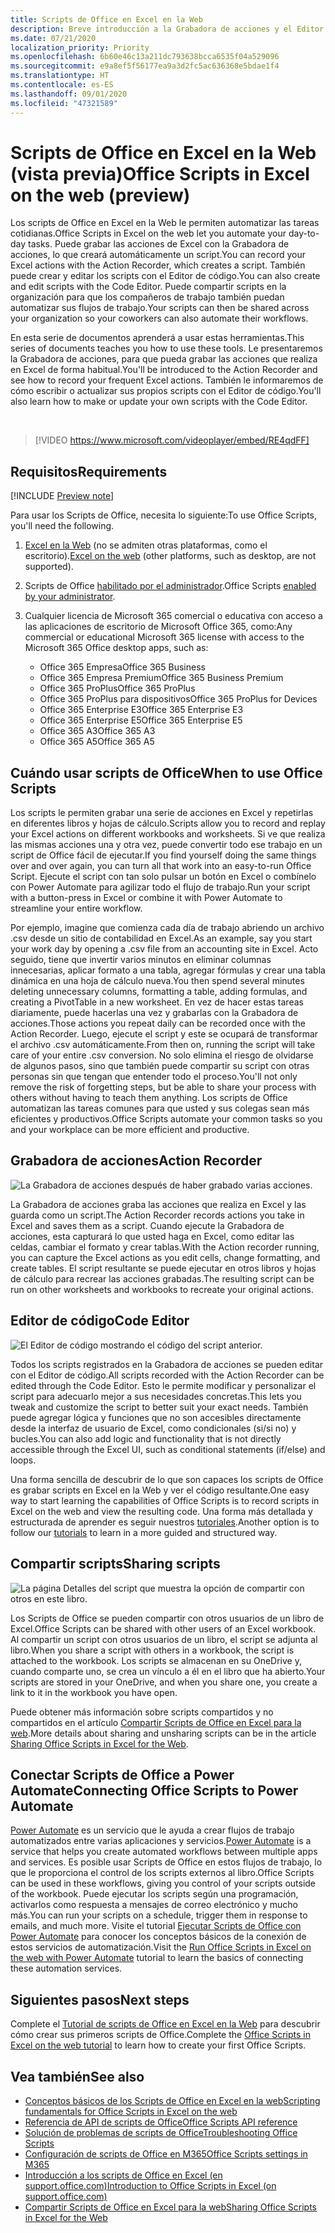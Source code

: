 ```yaml
---
title: Scripts de Office en Excel en la Web
description: Breve introducción a la Grabadora de acciones y el Editor de código para scripts de Office.
ms.date: 07/21/2020
localization_priority: Priority
ms.openlocfilehash: 6b60e46c13a211dc793638bcca6535f04a529096
ms.sourcegitcommit: e9a8ef5f56177ea9a3d2fc5ac636368e5bdae1f4
ms.translationtype: HT
ms.contentlocale: es-ES
ms.lasthandoff: 09/01/2020
ms.locfileid: "47321589"
---
```

# <a name="office-scripts-in-excel-on-the-web-preview"></a><span data-ttu-id="261b9-103">Scripts de Office en Excel en la Web (vista previa)</span><span class="sxs-lookup"><span data-stu-id="261b9-103">Office Scripts in Excel on the web (preview)</span></span>

<span data-ttu-id="261b9-104">Los scripts de Office en Excel en la Web le permiten automatizar las tareas cotidianas.</span><span class="sxs-lookup"><span data-stu-id="261b9-104">Office Scripts in Excel on the web let you automate your day-to-day tasks.</span></span> <span data-ttu-id="261b9-105">Puede grabar las acciones de Excel con la Grabadora de acciones, lo que creará automáticamente un script.</span><span class="sxs-lookup"><span data-stu-id="261b9-105">You can record your Excel actions with the Action Recorder, which creates a script.</span></span> <span data-ttu-id="261b9-106">También puede crear y editar los scripts con el Editor de código.</span><span class="sxs-lookup"><span data-stu-id="261b9-106">You can also create and edit scripts with the Code Editor.</span></span> <span data-ttu-id="261b9-107">Puede compartir scripts en la organización para que los compañeros de trabajo también puedan automatizar sus flujos de trabajo.</span><span class="sxs-lookup"><span data-stu-id="261b9-107">Your scripts can then be shared across your organization so your coworkers can also automate their workflows.</span></span>

<span data-ttu-id="261b9-108">En esta serie de documentos aprenderá a usar estas herramientas.</span><span class="sxs-lookup"><span data-stu-id="261b9-108">This series of documents teaches you how to use these tools.</span></span> <span data-ttu-id="261b9-109">Le presentaremos la Grabadora de acciones, para que pueda grabar las acciones que realiza en Excel de forma habitual.</span><span class="sxs-lookup"><span data-stu-id="261b9-109">You'll be introduced to the Action Recorder and see how to record your frequent Excel actions.</span></span> <span data-ttu-id="261b9-110">También le informaremos de cómo escribir o actualizar sus propios scripts con el Editor de código.</span><span class="sxs-lookup"><span data-stu-id="261b9-110">You'll also learn how to make or update your own scripts with the Code Editor.</span></span>

<br>

> [!VIDEO https://www.microsoft.com/videoplayer/embed/RE4qdFF]

## <a name="requirements"></a><span data-ttu-id="261b9-111">Requisitos</span><span class="sxs-lookup"><span data-stu-id="261b9-111">Requirements</span></span>

[!INCLUDE [Preview note](../includes/preview-note.md)]

<span data-ttu-id="261b9-112">Para usar los Scripts de Office, necesita lo siguiente:</span><span class="sxs-lookup"><span data-stu-id="261b9-112">To use Office Scripts, you'll need the following.</span></span>

1. <span data-ttu-id="261b9-113">[Excel en la Web](https://www.office.com/launch/excel) (no se admiten otras plataformas, como el escritorio).</span><span class="sxs-lookup"><span data-stu-id="261b9-113">[Excel on the web](https://www.office.com/launch/excel) (other platforms, such as desktop, are not supported).</span></span>
1. <span data-ttu-id="261b9-114">Scripts de Office [habilitado por el administrador](/microsoft-365/admin/manage/manage-office-scripts-settings).</span><span class="sxs-lookup"><span data-stu-id="261b9-114">Office Scripts [enabled by your administrator](/microsoft-365/admin/manage/manage-office-scripts-settings).</span></span>
1. <span data-ttu-id="261b9-115">Cualquier licencia de Microsoft 365 comercial o educativa con acceso a las aplicaciones de escritorio de Microsoft Office 365, como:</span><span class="sxs-lookup"><span data-stu-id="261b9-115">Any commercial or educational Microsoft 365 license with access to the Microsoft 365 Office desktop apps, such as:</span></span>

    - <span data-ttu-id="261b9-116">Office 365 Empresa</span><span class="sxs-lookup"><span data-stu-id="261b9-116">Office 365 Business</span></span>
    - <span data-ttu-id="261b9-117">Office 365 Empresa Premium</span><span class="sxs-lookup"><span data-stu-id="261b9-117">Office 365 Business Premium</span></span>
    - <span data-ttu-id="261b9-118">Office 365 ProPlus</span><span class="sxs-lookup"><span data-stu-id="261b9-118">Office 365 ProPlus</span></span>
    - <span data-ttu-id="261b9-119">Office 365 ProPlus para dispositivos</span><span class="sxs-lookup"><span data-stu-id="261b9-119">Office 365 ProPlus for Devices</span></span>
    - <span data-ttu-id="261b9-120">Office 365 Enterprise E3</span><span class="sxs-lookup"><span data-stu-id="261b9-120">Office 365 Enterprise E3</span></span>
    - <span data-ttu-id="261b9-121">Office 365 Enterprise E5</span><span class="sxs-lookup"><span data-stu-id="261b9-121">Office 365 Enterprise E5</span></span>
    - <span data-ttu-id="261b9-122">Office 365 A3</span><span class="sxs-lookup"><span data-stu-id="261b9-122">Office 365 A3</span></span>
    - <span data-ttu-id="261b9-123">Office 365 A5</span><span class="sxs-lookup"><span data-stu-id="261b9-123">Office 365 A5</span></span>

## <a name="when-to-use-office-scripts"></a><span data-ttu-id="261b9-124">Cuándo usar scripts de Office</span><span class="sxs-lookup"><span data-stu-id="261b9-124">When to use Office Scripts</span></span>

<span data-ttu-id="261b9-125">Los scripts le permiten grabar una serie de acciones en Excel y repetirlas en diferentes libros y hojas de cálculo.</span><span class="sxs-lookup"><span data-stu-id="261b9-125">Scripts allow you to record and replay your Excel actions on different workbooks and worksheets.</span></span> <span data-ttu-id="261b9-126">Si ve que realiza las mismas acciones una y otra vez, puede convertir todo ese trabajo en un script de Office fácil de ejecutar.</span><span class="sxs-lookup"><span data-stu-id="261b9-126">If you find yourself doing the same things over and over again, you can turn all that work into an easy-to-run Office Script.</span></span> <span data-ttu-id="261b9-127">Ejecute el script con tan solo pulsar un botón en Excel o combínelo con Power Automate para agilizar todo el flujo de trabajo.</span><span class="sxs-lookup"><span data-stu-id="261b9-127">Run your script with a button-press in Excel or combine it with Power Automate to streamline your entire workflow.</span></span>

<span data-ttu-id="261b9-128">Por ejemplo, imagine que comienza cada día de trabajo abriendo un archivo .csv desde un sitio de contabilidad en Excel.</span><span class="sxs-lookup"><span data-stu-id="261b9-128">As an example, say you start your work day by opening a .csv file from an accounting site in Excel.</span></span> <span data-ttu-id="261b9-129">Acto seguido, tiene que invertir varios minutos en eliminar columnas innecesarias, aplicar formato a una tabla, agregar fórmulas y crear una tabla dinámica en una hoja de cálculo nueva.</span><span class="sxs-lookup"><span data-stu-id="261b9-129">You then spend several minutes deleting unnecessary columns, formatting a table, adding formulas, and creating a PivotTable in a new worksheet.</span></span> <span data-ttu-id="261b9-130">En vez de hacer estas tareas diariamente, puede hacerlas una vez y grabarlas con la Grabadora de acciones.</span><span class="sxs-lookup"><span data-stu-id="261b9-130">Those actions you repeat daily can be recorded once with the Action Recorder.</span></span> <span data-ttu-id="261b9-131">Luego, ejecute el script y este se ocupará de transformar el archivo .csv automáticamente.</span><span class="sxs-lookup"><span data-stu-id="261b9-131">From then on, running the script will take care of your entire .csv conversion.</span></span> <span data-ttu-id="261b9-132">No solo elimina el riesgo de olvidarse de algunos pasos, sino que también puede compartir su script con otras personas sin que tengan que entender todo el proceso.</span><span class="sxs-lookup"><span data-stu-id="261b9-132">You'll not only remove the risk of forgetting steps, but be able to share your process with others without having to teach them anything.</span></span> <span data-ttu-id="261b9-133">Los scripts de Office automatizan las tareas comunes para que usted y sus colegas sean más eficientes y productivos.</span><span class="sxs-lookup"><span data-stu-id="261b9-133">Office Scripts automate your common tasks so you and your workplace can be more efficient and productive.</span></span>

## <a name="action-recorder"></a><span data-ttu-id="261b9-134">Grabadora de acciones</span><span class="sxs-lookup"><span data-stu-id="261b9-134">Action Recorder</span></span>

![La Grabadora de acciones después de haber grabado varias acciones.](../images/action-recorder-intro.png)

<span data-ttu-id="261b9-136">La Grabadora de acciones graba las acciones que realiza en Excel y las guarda como un script.</span><span class="sxs-lookup"><span data-stu-id="261b9-136">The Action Recorder records actions you take in Excel and saves them as a script.</span></span> <span data-ttu-id="261b9-137">Cuando ejecute la Grabadora de acciones, esta capturará lo que usted haga en Excel, como editar las celdas, cambiar el formato y crear tablas.</span><span class="sxs-lookup"><span data-stu-id="261b9-137">With the Action recorder running, you can capture the Excel actions as you edit cells, change formatting, and create tables.</span></span> <span data-ttu-id="261b9-138">El script resultante se puede ejecutar en otros libros y hojas de cálculo para recrear las acciones grabadas.</span><span class="sxs-lookup"><span data-stu-id="261b9-138">The resulting script can be run on other worksheets and workbooks to recreate your original actions.</span></span>

## <a name="code-editor"></a><span data-ttu-id="261b9-139">Editor de código</span><span class="sxs-lookup"><span data-stu-id="261b9-139">Code Editor</span></span>

![El Editor de código mostrando el código del script anterior.](../images/code-editor-intro.png)

<span data-ttu-id="261b9-141">Todos los scripts registrados en la Grabadora de acciones se pueden editar con el Editor de código.</span><span class="sxs-lookup"><span data-stu-id="261b9-141">All scripts recorded with the Action Recorder can be edited through the Code Editor.</span></span> <span data-ttu-id="261b9-142">Esto le permite modificar y personalizar el script para adecuarlo mejor a sus necesidades concretas.</span><span class="sxs-lookup"><span data-stu-id="261b9-142">This lets you tweak and customize the script to better suit your exact needs.</span></span> <span data-ttu-id="261b9-143">También puede agregar lógica y funciones que no son accesibles directamente desde la interfaz de usuario de Excel, como condicionales (si/si no) y bucles.</span><span class="sxs-lookup"><span data-stu-id="261b9-143">You can also add logic and functionality that is not directly accessible through the Excel UI, such as conditional statements (if/else) and loops.</span></span>

<span data-ttu-id="261b9-144">Una forma sencilla de descubrir de lo que son capaces los scripts de Office es grabar scripts en Excel en la Web y ver el código resultante.</span><span class="sxs-lookup"><span data-stu-id="261b9-144">One easy way to start learning the capabilities of Office Scripts is to record scripts in Excel on the web and view the resulting code.</span></span> <span data-ttu-id="261b9-145">Una forma más detallada y estructurada de aprender es seguir nuestros [tutoriales](../tutorials/excel-tutorial.md).</span><span class="sxs-lookup"><span data-stu-id="261b9-145">Another option is to follow our [tutorials](../tutorials/excel-tutorial.md) to learn in a more guided and structured way.</span></span>

## <a name="sharing-scripts"></a><span data-ttu-id="261b9-146">Compartir scripts</span><span class="sxs-lookup"><span data-stu-id="261b9-146">Sharing scripts</span></span>

![La página Detalles del script que muestra la opción de compartir con otros en este libro.](../images/script-sharing.png)

<span data-ttu-id="261b9-148">Los Scripts de Office se pueden compartir con otros usuarios de un libro de Excel.</span><span class="sxs-lookup"><span data-stu-id="261b9-148">Office Scripts can be shared with other users of an Excel workbook.</span></span> <span data-ttu-id="261b9-149">Al compartir un script con otros usuarios de un libro, el script se adjunta al libro.</span><span class="sxs-lookup"><span data-stu-id="261b9-149">When you share a script with others in a workbook, the script is attached to the workbook.</span></span> <span data-ttu-id="261b9-150">Los scripts se almacenan en su OneDrive y, cuando comparte uno, se crea un vínculo a él en el libro que ha abierto.</span><span class="sxs-lookup"><span data-stu-id="261b9-150">Your scripts are stored in your OneDrive, and when you share one, you create a link to it in the workbook you have open.</span></span>

<span data-ttu-id="261b9-151">Puede obtener más información sobre scripts compartidos y no compartidos en el artículo [Compartir Scripts de Office en Excel para la web](https://support.microsoft.com/office/sharing-office-scripts-in-excel-for-the-web-226eddbc-3a44-4540-acfe-fccda3d1122b?storagetype=live&ui=en-US&rs=en-US&ad=US).</span><span class="sxs-lookup"><span data-stu-id="261b9-151">More details about sharing and unsharing scripts can be in the article [Sharing Office Scripts in Excel for the Web](https://support.microsoft.com/office/sharing-office-scripts-in-excel-for-the-web-226eddbc-3a44-4540-acfe-fccda3d1122b?storagetype=live&ui=en-US&rs=en-US&ad=US).</span></span>

## <a name="connecting-office-scripts-to-power-automate"></a><span data-ttu-id="261b9-152">Conectar Scripts de Office a Power Automate</span><span class="sxs-lookup"><span data-stu-id="261b9-152">Connecting Office Scripts to Power Automate</span></span>

<span data-ttu-id="261b9-153">[Power Automate](https://flow.microsoft.com/) es un servicio que le ayuda a crear flujos de trabajo automatizados entre varias aplicaciones y servicios.</span><span class="sxs-lookup"><span data-stu-id="261b9-153">[Power Automate](https://flow.microsoft.com/) is a service that helps you create automated workflows between multiple apps and services.</span></span> <span data-ttu-id="261b9-154">Es posible usar Scripts de Office en estos flujos de trabajo, lo que le proporciona el control de los scripts externos al libro.</span><span class="sxs-lookup"><span data-stu-id="261b9-154">Office Scripts can be used in these workflows, giving you control of your scripts outside of the workbook.</span></span> <span data-ttu-id="261b9-155">Puede ejecutar los scripts según una programación, activarlos como respuesta a mensajes de correo electrónico y mucho más.</span><span class="sxs-lookup"><span data-stu-id="261b9-155">You can run your scripts on a schedule, trigger them in response to emails, and much more.</span></span> <span data-ttu-id="261b9-156">Visite el tutorial [Ejecutar Scripts de Office con Power Automate](../tutorials/excel-power-automate-manual.md) para conocer los conceptos básicos de la conexión de estos servicios de automatización.</span><span class="sxs-lookup"><span data-stu-id="261b9-156">Visit the [Run Office Scripts in Excel on the web with Power Automate](../tutorials/excel-power-automate-manual.md) tutorial to learn the basics of connecting these automation services.</span></span>

## <a name="next-steps"></a><span data-ttu-id="261b9-157">Siguientes pasos</span><span class="sxs-lookup"><span data-stu-id="261b9-157">Next steps</span></span>

<span data-ttu-id="261b9-158">Complete el [Tutorial de scripts de Office en Excel en la Web](../tutorials/excel-tutorial.md) para descubrir cómo crear sus primeros scripts de Office.</span><span class="sxs-lookup"><span data-stu-id="261b9-158">Complete the [Office Scripts in Excel on the web tutorial](../tutorials/excel-tutorial.md) to learn how to create your first Office Scripts.</span></span>

## <a name="see-also"></a><span data-ttu-id="261b9-159">Vea también</span><span class="sxs-lookup"><span data-stu-id="261b9-159">See also</span></span>

- [<span data-ttu-id="261b9-160">Conceptos básicos de los Scripts de Office en Excel en la web</span><span class="sxs-lookup"><span data-stu-id="261b9-160">Scripting fundamentals for Office Scripts in Excel on the web</span></span>](../develop/scripting-fundamentals.md)
- [<span data-ttu-id="261b9-161">Referencia de API de scripts de Office</span><span class="sxs-lookup"><span data-stu-id="261b9-161">Office Scripts API reference</span></span>](/javascript/api/office-scripts/overview)
- [<span data-ttu-id="261b9-162">Solución de problemas de scripts de Office</span><span class="sxs-lookup"><span data-stu-id="261b9-162">Troubleshooting Office Scripts</span></span>](../testing/troubleshooting.md)
- [<span data-ttu-id="261b9-163">Configuración de scripts de Office en M365</span><span class="sxs-lookup"><span data-stu-id="261b9-163">Office Scripts settings in M365</span></span>](https://support.office.com/article/office-scripts-settings-in-m365-19d3c51a-6ca2-40ab-978d-60fa49554dcf)
- [<span data-ttu-id="261b9-164">Introducción a los scripts de Office en Excel (en support.office.com)</span><span class="sxs-lookup"><span data-stu-id="261b9-164">Introduction to Office Scripts in Excel (on support.office.com)</span></span>](https://support.office.com/article/introduction-to-office-scripts-in-excel-9fbe283d-adb8-4f13-a75b-a81c6baf163a)
- [<span data-ttu-id="261b9-165">Compartir Scripts de Office en Excel para la web</span><span class="sxs-lookup"><span data-stu-id="261b9-165">Sharing Office Scripts in Excel for the Web</span></span>](https://support.microsoft.com/office/sharing-office-scripts-in-excel-for-the-web-226eddbc-3a44-4540-acfe-fccda3d1122b?storagetype=live&ui=en-US&rs=en-US&ad=US)
